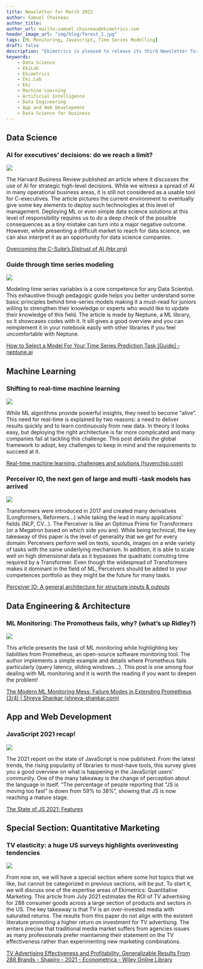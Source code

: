 ```yaml
---
title: Newsletter for March 2022
author: Samuel Chaineau
author_title:
author_url: mailto:samuel.chaineau@ekimetrics.com
header_image_url: "img/blog/forest_1.jpg"
tags: [ML Monitoring, Javascript, Time Series Modelling]
draft: false
description: "Ekimetrics is pleased to release its third Newsletter for the year 2022! A new feature has now been added which is a special section detailing some news that we would like to share but are not specifically linked to one of our main categories. As usual, do not hesitate to check the links added and of course using it live during your projects!"
keywords:
    - Data Science
    - EkiLab
    - Ekimetrics
    - Eki.Lab
    - Eki
    - Machine Learning
    - Artificial Intelligence
    - Data Engineering
    - App and Web Development
    - Data Science for business
---
```


<!--truncate-->



## Data Science 

### AI for executives’ decisions: do we reach a limit? 

![](img/newsletter_march_2022/Image1.jpg)

The Harvard Business Review published an article where it discusses the use of AI for strategic high-level decisions. While we witness a spread of AI in many operational business areas, it is still not considered as a usable tool for C-executives. The article pictures the current environment to eventually give some key elements to deploy such technologies at this level of management. Deploying ML or even simple data science solutions at this level of responsibility requires us to do a deep check of the possible consequences as a tiny mistake can turn into a major negative outcome. However, while presenting a difficult market to reach for data science, we can also interpret it as an opportunity for data science companies.

[Overcoming the C-Suite’s Distrust of AI (hbr.org)](https://hbr.org/2022/03/overcoming-the-c-suites-distrust-of-ai)

### Guide through time series modeling

![](img/newsletter_march_2022/Image2.png)

Modeling time series variables is a core competence for any Data Scientist. This exhaustive though pedagogic guide helps you better understand some basic principles behind time-series models making it a must-read for juniors willing to strengthen their knowledge or experts who would like to update their knowledge of this field. The article is made by Neptune, a ML library, so it showcases codes with it. It sill gives a good overview and you can reimplement it in your notebook easily with other libraries if you feel uncomfortable with Neptune.

[How to Select a Model For Your Time Series Prediction Task [Guide] - neptune.ai](https://neptune.ai/blog/select-model-for-time-series-prediction-task?utm_source=mlndev&utm_medium=post&utm_campaign=blog-select-model-for-time-series-prediction-task&ref=mlnews)

## Machine Learning

### Shifting to real-time machine learning

![](img/newsletter_march_2022/Image3.png)

While ML algorithms provide powerful insights, they need to become “alive”. This need for real-time is explained by two reasons: a need to deliver results quickly and to learn continuously from new data. In theory it looks easy, but deploying the right architecture is far more complicated and many companies fail at tackling this challenge. This post details the global framework to adopt, key challenges to keep in mind and the requirements to succeed at it. 

[Real-time machine learning: challenges and solutions (huyenchip.com)](https://huyenchip.com/2022/01/02/real-time-machine-learning-challenges-and-solutions.html?ref=mlnews#towards-online-prediction)

### Perceiver IO, the next gen of large and multi -task models has arrived

![](img/newsletter_march_2022/Image4.png)

Transformers were introduced in 2017 and created many derivatives (Longformers, Reformers…) while taking the lead in many applications’ fields (NLP, CV…). The Perceiver is like an Optimus Prime for Transformers (or a Megatron based on which side you are). While being technical, the key takeaway of this paper is the level of generality that we get for every domain: Perceivers perform well on texts, sounds, images on a wide variety of tasks with the same underlying mechanism. In addition, it is able to scale well on high dimensional data as it bypasses the quadratic comuting time required by a Transformer. Even though the widespread of Transformers makes it dominant in the field of ML, Perceivers should be added to your competences portfolio as they might be the future for many tasks.

[Perceiver IO: A general architecture for structure inputs & outputs](https://arxiv.org/pdf/2107.14795.pdf)

## Data Engineering & Architecture

### ML Monitoring: The Promotheus fails, why? (what’s up Ridley?)

![](img/newsletter_march_2022/Image5.png)

This article presents the task of ML monitoring while highlighting key liabilities from Prometheus, an open-source software monitoring tool. The author implements a simple example and details where Prometheus fails particularly (query latency, sliding windows…). This post is one among four dealing with ML monitoring and it is worth the reading if you want to deepen the problem!

[The Modern ML Monitoring Mess: Failure Modes in Extending Prometheus (3/4) | Shreya Shankar (shreya-shankar.com)](https://www.shreya-shankar.com/rethinking-ml-monitoring-3/?ref=mlnews)


## App and Web Development

### JavaScript 2021 recap! 

![](img/newsletter_march_2022/Image6.png)

The 2021 report on the state of JavaScript is now published. From the latest trends, the rising popularity of libraries to most-have tools, this survey gives you a good overview on what is happening in the JavaScript users’ community. One of the many takeaway is the change of perception about the language in itself. “The percentage of people reporting that "JS is moving too fast" is down from 59% to 38%”, showing that JS is now reaching a mature stage. 

[The State of JS 2021: Features](https://2021.stateofjs.com/en-US/features/)

## Special Section: Quantitative Marketing

### TV elasticity: a huge US surveys highlights overinvesting tendencies

![](img/newsletter_march_2022/Image7.jpg)

From now on, we will have a special section where some hot topics that we like, but cannot be categorized in previous sections, will be put. To start it, we will discuss one of the expertise areas of Ekimetrics: Quantitative Marketing. This article from July 2021 estimates the ROI of TV advertising for 288 consumer goods across a large section of products and sectors in the US. The key takeaway is that TV is an over-invested media with saturated returns. The results from this paper do not align with the existent literature promoting a higher return on investment for TV advertising. The writers precise that traditional media market suffers from agencies issues as many professionals prefer maintaining their statement on the TV effectiveness rather than experimenting new marketing combinations. 

[TV Advertising Effectiveness and Profitability: Generalizable Results From 288 Brands - Shapiro - 2021 - Econometrica - Wiley Online Library](https://onlinelibrary.wiley.com/doi/pdf/10.3982/ECTA17674?casa_token=qFjMlFmqYRgAAAAA:DdA-UGKAxUAm6t8bXRhFcEYO8_M7G7QFEDKh5KQvhx-OBAYJXg90xqgoLiPYaj_TitLTfw9FkjaPjg)


